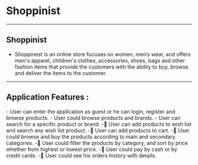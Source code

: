 # Shoppinist

<hr>

<h2>Shoppinist</h2>

- Shoppinest is an online store focuses on women, men’s wear, and offers men's 
apparel, children's clothes, accessories, shoes, bags and other fashion items that 
provide the customers with the ability to buy, browse and deliver the items to the 
customer.

<hr>

<h2>Application Features :</h2>
-  User can enter the application as guest or he can login, register and browse products.
-  User could browse products and brands.
-  User can search for a specific product or brand.
- User can add products to wish list and search any wish list product.
- User can add products to cart. 
- User could browse and buy the products according to main and secondary categories. 
- User could filter the products by category, and sort by price whether from highest or lowest price.
- User could pay by cash or by credit cards.
- User could see his orders history with details.
